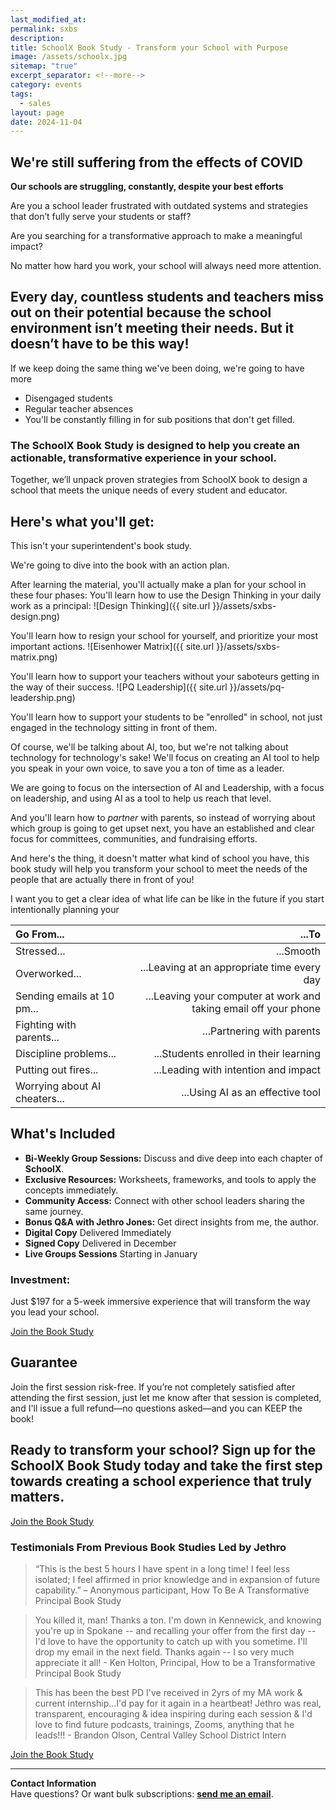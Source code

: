 ```yaml
---
last_modified_at: 
permalink: sxbs
description: 
title: SchoolX Book Study - Transform your School with Purpose
image: /assets/schoolx.jpg
sitemap: "true"
excerpt_separator: <!--more-->
category: events
tags:
  - sales
layout: page
date: 2024-11-04
---
```



## We're still suffering from the effects of COVID
**Our schools are struggling, constantly, despite your best efforts**

Are you a school leader frustrated with outdated systems and strategies that don’t fully serve your students or staff? 

Are you searching for a transformative approach to make a meaningful impact?

No matter how hard you work, your school will always need more attention. 
## Every day, countless students and teachers miss out on their potential because the school environment isn’t meeting their needs. But it doesn’t have to be this way!
If we keep doing the same thing we've been doing, we're going to have more
- Disengaged students
- Regular teacher absences
- You'll be constantly filling in for sub positions that don't get filled. 
### The SchoolX Book Study is designed to help you create an actionable, transformative experience in your school. 

Together, we’ll unpack proven strategies from SchoolX book to design a school that meets the unique needs of every student and educator.

## Here's what you'll get:
This isn't your superintendent's book study. 

We're going to dive into the book with an action plan. 

After learning the material, you'll actually make a plan for your school in these four phases:
You'll learn how to use the Design Thinking in your daily work as a principal:
![Design Thinking]({{ site.url }}/assets/sxbs-design.png)


You'll learn how to resign your school for yourself, and prioritize your most important actions. 
![Eisenhower Matrix]({{ site.url }}/assets/sxbs-matrix.png)


You'll learn how to support your teachers without your saboteurs getting in the way of their success. 
![PQ Leadership]({{ site.url }}/assets/pq-leadership.png)

You'll learn how to support your students to be "enrolled" in school, not just engaged in the technology sitting in front of them.

Of course, we'll be talking about AI, too, but we're not talking about technology for technology's sake! We'll focus on creating an AI tool to help you speak in your own voice, to save you a ton of time as a leader. 

We are going to focus on the intersection of AI and Leadership, with a focus on leadership, and using AI as a tool to help us reach that level.

And you'll learn how to  *partner* with parents, so instead of worrying about which group is going to get upset next, you have an established and clear focus for committees, communities, and fundraising efforts. 

And here's the thing, it doesn't matter what kind of school you have, this book study will help you transform your school to meet the needs of the people that are actually there in front of you!

I want you to get a clear idea of what life can be like in the future if you start intentionally planning your 

| Go From...                    |     |                                                            ...To |
| :---------------------------- | --- | ---------------------------------------------------------------: |
| Stressed...                   |     |                                                        ...Smooth |
| Overworked...                 |     |                      ...Leaving at an appropriate time every day |
| Sending emails at 10 pm...    |     | ...Leaving your computer at work and taking email off your phone |
| Fighting with parents...      |     |                                       ...Partnering with parents |
| Discipline problems...        |     |                           ...Students enrolled in their learning |
| Putting out fires...          |     |                             ...Leading with intention and impact |
| Worrying about AI cheaters... |     |                                 ...Using AI as an effective tool |


## What's Included

- **Bi-Weekly Group Sessions:** Discuss and dive deep into each chapter of **SchoolX**.
- **Exclusive Resources:** Worksheets, frameworks, and tools to apply the concepts immediately.
- **Community Access:** Connect with other school leaders sharing the same journey.
- **Bonus Q&A with Jethro Jones:** Get direct insights from me, the author.
- **Digital Copy** Delivered Immediately
- **Signed Copy** Delivered in December
- **Live Groups Sessions** Starting in January

### Investment:
Just $197 for a 5-week immersive experience that will transform the way you lead your school.

<script src="https://pages.jethrojones.com/commerce.js" async defer></script>
<a class="convertkit-button" href="https://pages.jethrojones.com/products/school-x-book-study" data-commerce>Join the Book Study</a>

## Guarantee

Join the first session risk-free. If you’re not completely satisfied after attending the first session, just let me know after that session is completed, and I'll issue a full refund—no questions asked—and you can KEEP the book!
## Ready to transform your school? Sign up for the SchoolX Book Study today and take the first step towards creating a school experience that truly matters.
<script src="https://pages.jethrojones.com/commerce.js" async defer></script>
<a class="convertkit-button" href="https://pages.jethrojones.com/products/school-x-book-study" data-commerce>Join the Book Study</a>


### Testimonials From Previous Book Studies Led by Jethro


> “This is the best 5 hours I have spent in a long time! I feel less isolated; I feel affirmed in prior knowledge and in expansion of future capability.” – Anonymous participant, How To Be A Transformative Principal Book Study



> You killed it, man! Thanks a ton. I'm down in Kennewick, and knowing you're up in Spokane -- and recalling your offer from the first day -- I'd love to have the opportunity to catch up with you sometime. I'll drop my email in the next field. Thanks again -- I so very much appreciate it all! - Ken Holton, Principal, How to be a Transformative Principal Book Study


> This has been the best PD I've received in 2yrs of my MA work & current internship...I'd pay for it again in a heartbeat! Jethro was real, transparent, encouraging & idea inspiring during each session & I'd love to find future podcasts, trainings, Zooms, anything that he leads!!! - Brandon Olson, Central Valley School District Intern

<script src="https://pages.jethrojones.com/commerce.js" async defer></script>
<a  class="convertkit-button" href="https://pages.jethrojones.com/products/school-x-book-study"  data-commerce>Join the Book Study</a>

---

**Contact Information**  
Have questions? Or want bulk subscriptions: **[send me an email](mailto:jethro@transformativeprincipal.com)**.